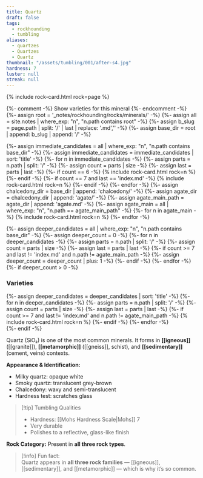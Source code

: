 ```yaml
---
title: Quartz
draft: false
tags:
  - rockhounding
  - tumbling
aliases:
  - quartzes
  - Quartzes
  - Quartz
thumbnail: "/assets/tumbling/001/after-s4.jpg"
hardness: 7
luster: null
streak: null
---
```

{% include rock-card.html rock=page %}

{%- comment -%} Show varieties for this mineral {%- endcomment -%}
{%- assign root = '_notes/rockhounding/rocks/minerals/' -%}
{%- assign all = site.notes | where_exp: "n", "n.path contains root" -%}
{%- assign b_slug = page.path | split: '/' | last | replace: '.md','' -%}
{%- assign base_dir = root | append: b_slug | append: '/' -%}

<div class="rock-card-grid">
  {%- assign immediate_candidates = all | where_exp: "n", "n.path contains base_dir" -%}
  {%- assign immediate_candidates = immediate_candidates | sort: 'title' -%}
  {%- for n in immediate_candidates -%}
    {%- assign parts = n.path | split: '/' -%}
    {%- assign count = parts | size -%}
    {%- assign last = parts | last -%}
    {%- if count == 6 -%}
      {% include rock-card.html rock=n %}
    {%- endif -%}
    {%- if count == 7 and last == 'index.md' -%}
      {% include rock-card.html rock=n %}
    {%- endif -%}
  {%- endfor -%}
  {%- assign chalcedony_dir = base_dir | append: 'chalcedony/' -%}
  {%- assign agate_dir = chalcedony_dir | append: 'agate/' -%}
  {%- assign agate_main_path = agate_dir | append: 'agate.md' -%}
  {%- assign agate_main = all | where_exp: "n", "n.path == agate_main_path" -%}
  {%- for n in agate_main -%}
    {% include rock-card.html rock=n %}
  {%- endfor -%}
</div>

{%- assign deeper_candidates = all | where_exp: "n", "n.path contains base_dir" -%}
{%- assign deeper_count = 0 -%}
{%- for n in deeper_candidates -%}
  {%- assign parts = n.path | split: '/' -%}
  {%- assign count = parts | size -%}
  {%- assign last = parts | last -%}
  {%- if count >= 7 and last != 'index.md' and n.path != agate_main_path -%}
    {%- assign deeper_count = deeper_count | plus: 1 -%}
  {%- endif -%}
{%- endfor -%}
{%- if deeper_count > 0 -%}
  <h3>Varieties</h3>
  <div class="rock-card-grid">
    {%- assign deeper_candidates = deeper_candidates | sort: 'title' -%}
    {%- for n in deeper_candidates -%}
      {%- assign parts = n.path | split: '/' -%}
      {%- assign count = parts | size -%}
      {%- assign last = parts | last -%}
      {%- if count >= 7 and last != 'index.md' and n.path != agate_main_path -%}
        {% include rock-card.html rock=n %}
      {%- endif -%}
    {%- endfor -%}
  </div>
{%- endif -%}

Quartz (SiO₂) is one of the most common minerals. It forms in **[[igneous]]** ([[granite]]), **[[metamorphic]]** ([[gneiss]], schist), and **[[sedimentary]]** (cement, veins) contexts.  

**Appearance & Identification:**  
- Milky quartz: opaque white  
- Smoky quartz: translucent grey-brown  
- Chalcedony: waxy and semi-translucent  
- Hardness test: scratches glass  

> [!tip] Tumbling Qualities  
> - Hardness: [[Mohs Hardness Scale|Mohs]] 7  
> - Very durable  
> - Polishes to a reflective, glass-like finish  

**Rock Category:** Present in **all three rock types**.

> [!info] Fun fact:  
> Quartz appears in **all three rock families** — [[igneous]], [[sedimentary]], and [[metamorphic]] — which is why it’s so common.  

